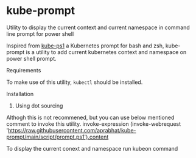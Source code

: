# kube-prompt
Utility to display the current context and current namespace in command line prompt for power shell

Inspired from [kube-ps1](https://github.com/jonmosco/kube-ps1) a Kubernetes prompt for bash and zsh, kube-prompt is a utility to add current kubernetes context and namespace on power shell prompt.

Requirements

To make use of this utility, `kubectl` should be installed.


Installation
1. Using dot sourcing

Althogh this is not recommened, but you can use below mentioned comment to invoke this utility.
invoke-expression (invoke-webrequest 'https://raw.githubusercontent.com/aprabhat/kube-prompt/main/script/prompt.ps1').content

To display the current conext and namespace run kubeon command
